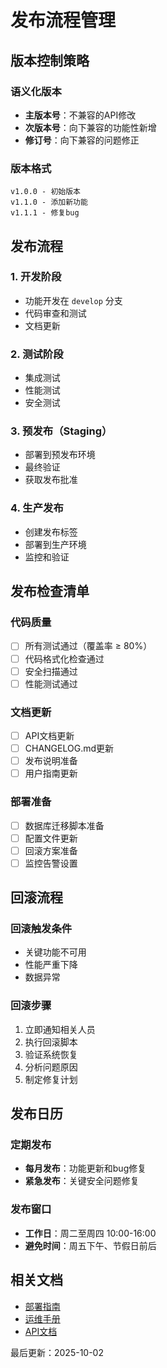 # 发布流程管理

## 版本控制策略

### 语义化版本

- **主版本号**：不兼容的API修改
- **次版本号**：向下兼容的功能性新增
- **修订号**：向下兼容的问题修正

### 版本格式

```
v1.0.0 - 初始版本
v1.1.0 - 添加新功能
v1.1.1 - 修复bug
```

## 发布流程

### 1. 开发阶段

- 功能开发在 `develop` 分支
- 代码审查和测试
- 文档更新

### 2. 测试阶段

- 集成测试
- 性能测试
- 安全测试

### 3. 预发布（Staging）

- 部署到预发布环境
- 最终验证
- 获取发布批准

### 4. 生产发布

- 创建发布标签
- 部署到生产环境
- 监控和验证

## 发布检查清单

### 代码质量

- [ ] 所有测试通过（覆盖率 ≥ 80%）
- [ ] 代码格式化检查通过
- [ ] 安全扫描通过
- [ ] 性能测试通过

### 文档更新

- [ ] API文档更新
- [ ] CHANGELOG.md更新
- [ ] 发布说明准备
- [ ] 用户指南更新

### 部署准备

- [ ] 数据库迁移脚本准备
- [ ] 配置文件更新
- [ ] 回滚方案准备
- [ ] 监控告警设置

## 回滚流程

### 回滚触发条件

- 关键功能不可用
- 性能严重下降
- 数据异常

### 回滚步骤

1. 立即通知相关人员
2. 执行回滚脚本
3. 验证系统恢复
4. 分析问题原因
5. 制定修复计划

## 发布日历

### 定期发布

- **每月发布**：功能更新和bug修复
- **紧急发布**：关键安全问题修复

### 发布窗口

- **工作日**：周二至周四 10:00-16:00
- **避免时间**：周五下午、节假日前后

## 相关文档

- [部署指南](../how-to/DEPLOYMENT_GUIDE.md)
- [运维手册](../ops/monitoring.md)
- [API文档](../reference/API_REFERENCE.md)

最后更新：2025-10-02
